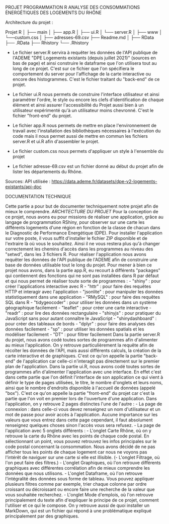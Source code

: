 PROJET PROGRAMMATION R
ANALYSE DES CONSOMMATIONS ÉNERGÉTIQUES DES LOGEMENTS DU RHÔNE




Architecture du projet :

Projet R
	│
	├── main
	│	├── app.R
	│	├── ui.R
	│	└── server.R
	│
	├── www 
	│	└──custom.css
	│
	├── adresses-69.csv
	├── Readme.md
	│
	├── RData
	├── .RData
	├── Rhistory
	└── .Rhistory


- Le fichier server.R servira à requêter les données de l'API publique de l'ADEME "DPE Logements existants (depuis juillet 2021)" (sources en bas de page) et ainsi construire le dataframe que l'on utilisera tout au long de ce projet. C'est sur ce fichier que l'on spécifiera le comportement du server pour l'affichage de la carte interactive ou encore des histogrammes. C'est le fichier traitant du "back-end" de ce projet.

- Le fichier ui.R nous permets de construire l'interface utilisateur et ainsi paramétrer l'ordre, le style ou encore les clefs d'identification de chaque élément et ainsi assurer l'accessibilité du Projet aussi bien à un utilisateur expérimenté qu'à un utilisateur moins chevronné. C'est le fichier "front-end" du projet.

- Le fichier app.R nous permets de mettre en place l'environnement de travail avec l'installation des bibliothèques nécessaires à l'exécution du code mais il nous permet aussi de mettre en commun les fichiers server.R et ui.R afin d'assembler le projet.

- Le fichier custom.css nous permets d'appliquer un style à l'ensemble du projet

- Le fichier adresse-69.csv est un fichier donné au début du projet afin de lister les départements du Rhône.

Sources:
	API utilisée :
	https://data.ademe.fr/datasets/dpe-v2-logements-existants/api-doc




DOCUMENTATION TECHNIQUE

Cette partie a pour but de documenter techniquement notre projet afin de mieux le comprendre.
*ARCHITECTURE DU PROJET*
Pour la conception de ce projet, nous avons eu pour missions de réaliser une application, grâce au langage de programmation RShiny, pour observer sur une carte les différents logements d'une région en fonction de la classe de chacun dans le Diagnostic de Performance Energétique (DPE).
Pour installer l'application sur votre poste, il vous suffit d'installer le fichier ZIP disponible et de l'extraire là où vous le souhaitez. Ainsi il ne vous restera plus qu'à changer correctement les chemins d'accès dans les programmes au niveau des "setwd", dans les 3 fichiers R.
Pour réaliser l'application nous avons requêter les données de l'API publique de l'ADEME afin de construire une base de données utilisable tout le long du projet.
Pour mener à bien ce projet nous avons, dans la partie app.R, eu recourt à différents "packages" qui contiennent des fonctions qui ne sont pas installées dans R par défaut et qui nous permet de réaliser toute sorte de programmes : 
	- "shiny" : pour créer l'applications interactive avec R
	- "httr" : pour faire des requêtes HTTP et interagir avec l'application
	- "jsonlite" : pour manipuler les données statistiquement dans une application
	- "RMySQL" : pour faire des requêtes SQL dans R
	- "tidygeocoder" : pour utiliser les données dans un système géographique facilement
	- "leaflet" : pour créer une carte interactive
	- "readr" : pour lire des données rectangulaire
	- "shinyjs" : pour pratiquer du JavaScript sans pour autant connaître le JavaScript
	- "shinydashboard" : pour créer des tableaux de bords
	- "dplyr" : pour faire des analyses des données facilement
	- "sp" : pour utiliser les données spatials et les modéliser facilement
	- "DT" : pour filtrer facilement
Dans la partie server.R du projet, nous avons codé toutes sortes de programmes afin d'alimenter au mieux l'application. On y retrouve particulièrement la requête afin de récolter les données de l'API, mais aussi différents calculs, la création de la carte interactive et de graphiques. C'est ce qu'on appelle la partie "back-end" de l'application car celle-ci n'interagit pas directement sur le premier plan de l'application.
Dans la partie ui.R, nous avons codé toutes sortes de programmes afin d'alimenter l'application avec une interface. En effet c'est dans cette partie que l'on définit l'interface de son application ce qui vient à définir le type de pages utilisées, le titre, le nombre d'onglets  et leurs noms, ainsi que le nombre d'endroits disponible à l'accueil de données (appelé "box"). C'est ce qu'on appelle la partie "front-end" du projet car c'est la partie que l'on voit en premier lors de l'ouverture d'une application.
Dans l'application, on y retrouve 2 pages distinctes l'une de l'autre :
	- La page de connexion : dans celle-ci vous devez renseignez un nom d'utilisateur et un mot de passe pour avoir accès à l'application. Aucune importance sur les valeurs que vous entrez dans cette page cependant, il faut absolument renseignez quelques choses sinon l'accès vous sera refusez.
	- La page de l'application avec 5 onglets différents :
		- L'onglet Carte Rhône, où on y retrouve la carte du Rhône avec les points de chaque code postal. En sélectionnant un point, vous pouvez retrouvez les infos principales sur le code postal concernant la consommation. Nous avons décidé de ne pas afficher tous les points de chaque logement car nous ne voyons pas l'intérêt de naviguer sur une carte si elle est illisible.
		(- L'onglet Filtrage, où l'on peut faire des filtres.) 
		- L'onglet Graphiques, où l'on retrouve différents graphiques avec différentes corrélation afin de mieux comprendre les données que nous utilisons.
		- L'onglet Dataframe, où l'on retrouve l'intégralité des données sous forme de tableau. Vous pouvez appliquer plusieurs filtres comme par exemple, trier chaque colonne par ordre croissant ou décroissant ou encore faire une recherche de la valeur que vous souhaitée recherchez.
		- L'onglet Mode d'emplois, où l'on retrouve principalement du texte afin d'expliquer le principe de ce projet, comment l'utiliser et ce qui le compose. On y retrouve aussi de quoi installer un MarkDown, qui est un fichier qui répond à une problématique expliqué principalement par des graphiques. 
 